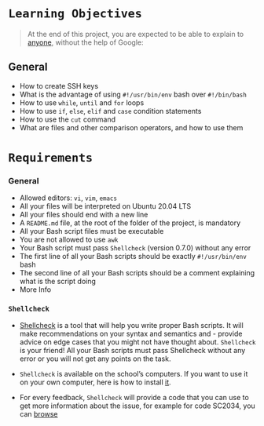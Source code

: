 
# ```Learning Objectives```

> At the end of this project, you are expected to be able to explain to [anyone](https://alx-intranet.hbtn.io/rltoken/UnkzDNdH09TFJ0-Y56azyg), without the help of Google:


## General
- How to create SSH keys
- What is the advantage of using `#!/usr/bin/env` bash over `#!/bin/bash`
- How to use `while`, `until` and `for` loops
- How to use `if`, `else`, `elif` and `case` condition statements
- How to use the `cut` command
- What are files and other comparison operators, and how to use them



# ```Requirements```


### General
- Allowed editors: `vi`, `vim`, `emacs`
- All your files will be interpreted on Ubuntu 20.04 LTS
- All your files should end with a new line
- A `README.md` file, at the root of the folder of the project, is mandatory
- All your Bash script files must be executable
- You are not allowed to use `awk`
- Your Bash script must pass `Shellcheck` (version 0.7.0) without any error
- The first line of all your Bash scripts should be exactly `#!/usr/bin/env` bash
- The second line of all your Bash scripts should be a comment explaining what is the script doing
- More Info
### ```Shellcheck```
- [Shellcheck](https://alx-intranet.hbtn.io/rltoken/joK6l_yEZ9N7T0GQ1RDjLA) is a tool that will help you write proper Bash scripts. It will make recommendations on your syntax and semantics and - provide advice on edge cases that you might not have thought about. `Shellcheck` is your friend! All your Bash scripts must pass Shellcheck without any error or you will not get any points on the task.

- `Shellcheck` is available on the school’s computers. If you want to use it on your own computer, here is how to install [it](https://alx-intranet.hbtn.io/rltoken/jbz0_-i3TV3WpKgxhyrtpA).


- For every feedback, `Shellcheck` will provide a code that you can use to get more information about the issue, for example for code SC2034, you can [browse]( https://github.com/koalaman/shellcheck/wiki/SC2034)
